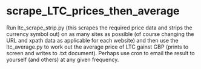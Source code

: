 # scrape_LTC_prices_then_average

Run ltc_scrape_strip.py (this scrapes the required price data and strips the currency symbol out) on as many sites as possible (of course changing the URL and xpath data as applicable for each website) and then use the ltc_average.py to work out the average price of LTC gainst GBP (prints to screen and writes to .txt document). Perhaps use cron to email the result to yourself (and others) at any given frequency.
